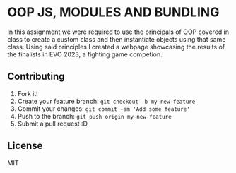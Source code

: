 # OOP JS, MODULES AND BUNDLING

In this assignment we were required to use the principals of OOP covered in class to create a custom class and then instantiate objects using that same class. Using said principles I created a webpage showcasing the results of the finalists in EVO 2023, a fighting game competion.

## Contributing

1. Fork it!
2. Create your feature branch: `git checkout -b my-new-feature`
3. Commit your changes: `git commit -am 'Add some feature'`
4. Push to the branch: `git push origin my-new-feature`
5. Submit a pull request :D

## License

MIT
